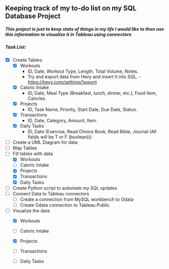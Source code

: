 ## Keeping track of my to-do list on my SQL Database Project
##### This project is just to keep stats of things in my life I would like to then use this information to visualize it in Tableau using connectors
##### Task List:
- [x] Create Tables:
	- [x] Workouts
		- ID, Date, Workout Type, Length, Total Volume, Notes.
  		- Try and export data from Hevy and insert it into SQL.
    			-  https://hevy.com/settings?export
	- [x] Caloric Intake
		- ID, Date, Meal Type (Breakfast, lunch, dinner, etc.), Food Item, Calories.
	- [x] Projects
		- ID, Task Name, Priority, Start Date, Due Date, Status.
	- [x] Transactions
		- ID, Date, Category, Amount, Item.
	- [x] Daily Tasks
 		- ID, Date (Exercise, Read Choice Book, Read Bible, Journal (All fields will be T or F (boolean)))
- [ ] Create a UML Diagram for data
- [ ] Map Tables
- [ ] Fill tables with data
	- [x] Workouts
 	- [ ] Caloric Intake
  	- [x] Projects
  	- [x] Transactions
  	- [x] Daily Tasks
- [ ] Create Python script to automate my SQL updates
- [ ] Connect Data to Tableau connectors
	- [ ] Create a connection from MySQL workbench to Odata
 	- [ ] Create Odata connection to Tableau Public
- [ ] Visualize the data
	- [x] Workouts
 	- [ ] Caloric Intake
  	- [x] Projects
  	- [ ] Transactions
  	- [ ] Daily Tasks

